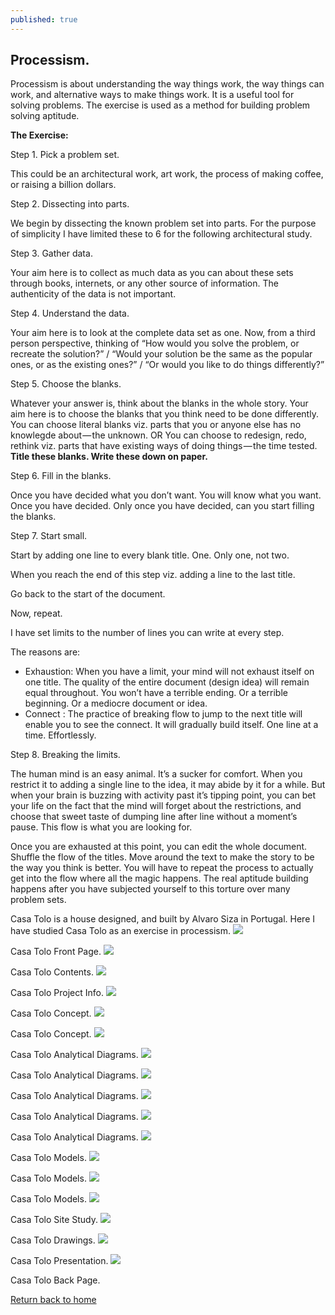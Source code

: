 ```yaml
---
published: true
---
```

## Processism.

Processism is about understanding the way things work, the way things can work, and alternative ways to make things work. It is a useful tool for solving problems. The exercise is used as a method for building problem solving aptitude.

**The Exercise:**

Step 1. Pick a problem set.

This could be an architectural work, art work, the process of making coffee, or raising a billion dollars.

Step 2. Dissecting into parts.

We begin by dissecting the known problem set into parts. For the purpose of simplicity I have limited these to 6 for the following architectural study.

Step 3. Gather data.

Your aim here is to collect as much data as you can about these sets through books, internets, or any other source of information. The authenticity of the data is not important.

Step 4. Understand the data.

Your aim here is to look at the complete data set as one. Now, from a third person perspective, thinking of “How would you solve the problem, or recreate the solution?” / “Would your solution be the same as the popular ones, or as the existing ones?” / “Or would you like to do things differently?”

Step 5. Choose the blanks.

Whatever your answer is, think about the blanks in the whole story. Your aim here is to choose the blanks that you think need to be done differently. You can choose literal blanks viz. parts that you or anyone else has no knowlegde about — the unknown. OR You can choose to redesign, redo, rethink viz. parts that have existing ways of doing things — the time tested. **Title these blanks. Write these down on paper.**

Step 6. Fill in the blanks.

Once you have decided what you don’t want. You will know what you want. Once you have decided. Only once you have decided, can you start filling the blanks.

Step 7. Start small.

Start by adding one line to every blank title. One. Only one, not two.

When you reach the end of this step viz. adding a line to the last title.

Go back to the start of the document.

Now, repeat.

I have set limits to the number of lines you can write at every step.

The reasons are:

*   Exhaustion: When you have a limit, your mind will not exhaust itself on one title. The quality of the entire document (design idea) will remain equal throughout. You won’t have a terrible ending. Or a terrible beginning. Or a mediocre document or idea.
*   Connect : The practice of breaking flow to jump to the next title will enable you to see the connect. It will gradually build itself. One line at a time. Effortlessly.

Step 8. Breaking the limits.

The human mind is an easy animal. It’s a sucker for comfort. When you restrict it to adding a single line to the idea, it may abide by it for a while. But when your brain is buzzing with activity past it’s tipping point, you can bet your life on the fact that the mind will forget about the restrictions, and choose that sweet taste of dumping line after line without a moment’s pause. This flow is what you are looking for.

Once you are exhausted at this point, you can edit the whole document. Shuffle the flow of the titles. Move around the text to make the story to be the way you think is better. You will have to repeat the process to actually get into the flow where all the magic happens. The real aptitude building happens after you have subjected yourself to this torture over many problem sets.

Casa Tolo is a house designed, and built by Alvaro Siza in Portugal. Here I have studied Casa Tolo as an exercise in processism.
![](https://66.media.tumblr.com/4b2fa2221a8f88e3b5e35c40ece15034/cb366f17fad99325-c3/s540x810/4dc5a61f35ee97e1a65e42b74509161b652e4b18.jpg)

Casa Tolo Front Page.
![](https://66.media.tumblr.com/fa1320314096e9f00bcf97a47a7afe8b/cb366f17fad99325-da/s540x810/45eb497a835c8aad4a62d8946daa024f91f3d1f1.jpg)

Casa Tolo Contents.
![](https://66.media.tumblr.com/b94528cb88f240026ff689e344475f82/cb366f17fad99325-ef/s540x810/9a116d9c41db1b3fec285bfcca7a15923e2fddd4.jpg)

Casa Tolo Project Info.
![](https://66.media.tumblr.com/0cd195f451f918a259d83c42a3b1c2c2/cb366f17fad99325-fc/s540x810/3baf3356bbb1c39a85e6c80c1b6d9aece9467966.jpg)

Casa Tolo Concept.
![](https://66.media.tumblr.com/8e5a7a0d67f05e6d03992eda1c0ba2e2/cb366f17fad99325-9f/s540x810/63e3c4320e74dc76437aa1fdc59b334d1b807ba7.jpg)

Casa Tolo Concept.
![](https://66.media.tumblr.com/602deaa1085daf23b5248ca4dc711842/cb366f17fad99325-f7/s540x810/5f0295b6ae5896013e3400c88f31bbf2a0ee00d5.jpg)

Casa Tolo Analytical Diagrams.
![](https://66.media.tumblr.com/a7ce3bddf69115d6cdf403da31214094/cb366f17fad99325-5b/s540x810/237d7bc68a57768917236adbbb2465a0e5d04a4a.jpg)

Casa Tolo Analytical Diagrams.
![](https://66.media.tumblr.com/b8803a1ec38aa7e13e2cade3cd9d24a3/cb366f17fad99325-a4/s540x810/65ca07482e52bd2b5dc4978dd1241d2f99579351.jpg)

Casa Tolo Analytical Diagrams.
![](https://66.media.tumblr.com/590b9896f9913bd5aba4544c8b1e9d5b/cb366f17fad99325-18/s540x810/cf36f3de82051a93c9ac247a6555af5caa3fc602.jpg)

Casa Tolo Analytical Diagrams.
![](https://66.media.tumblr.com/3b65770ab84a48b8e683abd12e3b4ec5/cb366f17fad99325-cd/s540x810/e9f04b4c46e530ece2ac5bb0091c5c7ab2828cf1.jpg)

Casa Tolo Analytical Diagrams.
![](https://66.media.tumblr.com/707b237f73d7f2245ce45e818d677951/cb366f17fad99325-c6/s540x810/fe0cb1c888cfc6505820cdcdcfad62c6ff7a9cdf.jpg)

Casa Tolo Models.
![](https://66.media.tumblr.com/46fbf6f74cc9b0c4204d82055eda6321/cb366f17fad99325-e3/s540x810/8abc2023292d013e5b91609f9131d8ba767d65fd.jpg)

Casa Tolo Models.
![](https://66.media.tumblr.com/59dfcde01eb8496f70fb69e4b79f1958/cb366f17fad99325-f8/s540x810/ceb605721c33ce383f953ba40a3378b4587242f6.jpg)

Casa Tolo Models.
![](https://66.media.tumblr.com/9e39c7f193beb2c1087c7a1617dc4c2c/cb366f17fad99325-33/s540x810/b8e5ab2f84a6039f10312359b726ac7fe09bce7e.jpg)

Casa Tolo Site Study.
![](https://66.media.tumblr.com/366fe8e101579aed4afd0668216f3407/cb366f17fad99325-df/s540x810/59364830e60c9cbb092afb5bedd784bc23ed1780.jpg)

Casa Tolo Drawings.
![](https://66.media.tumblr.com/a53ecf628797ff5e2c6a1f2b639b7508/cb366f17fad99325-63/s540x810/feb3d5100fa2a54ab10d76a893ba4cae56412adc.jpg)

Casa Tolo Presentation.
![](https://66.media.tumblr.com/da25c8ab4e2fe4f50cfb3e1b3e9460bc/cb366f17fad99325-f6/s540x810/55947304f3e0add984117fda79baeca29f4e419a.jpg)

Casa Tolo Back Page.

[Return back to home](https://kvshvl.github.io/index.html)

